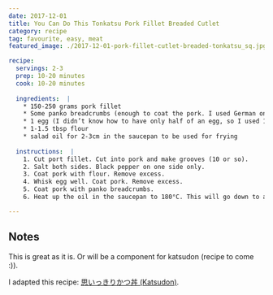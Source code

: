 ```yaml
---
date: 2017-12-01
title: You Can Do This Tonkatsu Pork Fillet Breaded Cutlet
category: recipe
tag: favourite, easy, meat
featured_image: ./2017-12-01-pork-fillet-cutlet-breaded-tonkatsu_sq.jpg

recipe:
  servings: 2-3
  prep: 10-20 minutes
  cook: 10-20 minutes
  
  ingredients:  |
    * 150-250 grams pork fillet
    * Some panko breadcrumbs (enough to coat the pork. I used German one)
    * 1 egg (I didn’t know how to have only half of an egg, so I used 1 egg...)
    * 1-1.5 tbsp flour
    * salad oil for 2-3cm in the saucepan to be used for frying
    
  instructions:  |
    1. Cut port fillet. Cut into pork and make grooves (10 or so).
    2. Salt both sides. Black pepper on one side only.
    3. Coat pork with flour. Remove excess.
    4. Whisk egg well. Coat pork. Remove excess.
    5. Coat pork with panko breadcrumbs. 
    6. Heat up the oil in the saucepan to 180°C. This will go down to around 170°C when you put the pork in. Try to keep 165-170°C over medium heat.

---
```


## Notes ##
This is great as it is. Or will be a component for katsudon (recipe to come :)).

I adapted this recipe: [思いっきりかつ丼 (Katsudon)](https://www.1101.com/life_iijima/pdf/30_katsudon.pdf). 